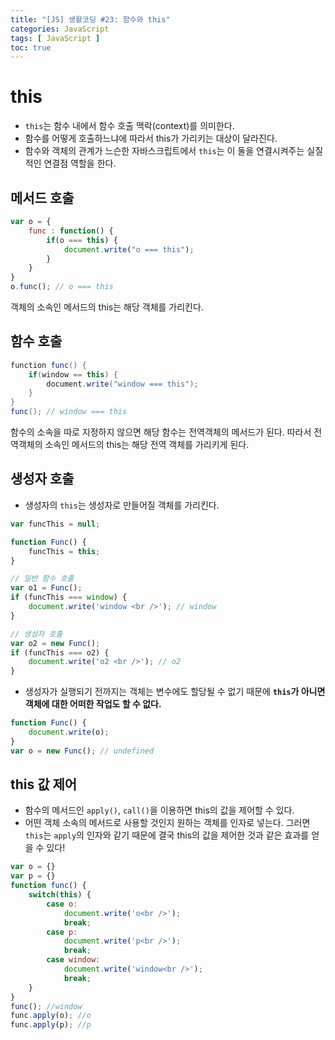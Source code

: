 ```yaml
---
title: "[JS] 생활코딩 #23: 함수와 this"
categories: JavaScript
tags: [ JavaScript ]
toc: true
---
```


# this

- `this`는 함수 내에서 함수 호출 맥락(context)를 의미한다. 
- 함수를 어떻게 호출하느냐에 따라서 this가 가리키는 대상이 달라진다.
- 함수와 객체의 관계가 느슨한 자바스크립트에서 `this`는 이 둘을 연결시켜주는 실질적인 연결점 역할을 한다.



## 메서드 호출

```javascript
var o = {
    func : function() {
        if(o === this) {
            document.write("o === this");
        }
    }
}
o.func(); // o === this
```

객체의 소속인 메서드의 this는 해당 객체를 가리킨다.

## 함수 호출

```java
function func() {
    if(window == this) {
        document.write("window === this");
    }
}
func(); // window === this
```

함수의 소속을 따로 지정하지 않으면 해당 함수는 전역객체의 메서드가 된다. 따라서 전역객체의 소속인 메서드의 this는 해당 전역 객체를 가리키게 된다. 

## 생성자 호출

- 생성자의 `this`는 생성자로 만들어질 객체를 가리킨다.

```javascript
var funcThis = null;

function Func() {
    funcThis = this;
}

// 일반 함수 호출
var o1 = Func();
if (funcThis === window) {
    document.write('window <br />'); // window
}

// 생성자 호출
var o2 = new Func();
if (funcThis === o2) {
    document.write('o2 <br />'); // o2
}
```

- 생성자가 실행되기 전까지는 객체는 변수에도 할당될 수 없기 때문에 **`this`가 아니면 객체에 대한 어떠한 작업도 할 수 없다.**

```javascript
function Func() {
    document.write(o);
}
var o = new Func(); // undefined
```



## this 값 제어

- 함수의 메서드인 `apply()`, `call()`을 이용하면 this의 값을 제어할 수 있다.
- 어떤 객체 소속의 메서드로 사용할 것인지 원하는 객체를 인자로 넣는다. 그러면 `this`는 `apply`의 인자와 같기 때문에 결국 this의 값을 제어한 것과 같은 효과를 얻을 수 있다!

```javascript
var o = {}
var p = {}
function func() {
    switch(this) {
        case o:
            document.write('o<br />');
            break;
        case p:
            document.write('p<br />');
            break;
        case window:
            document.write('window<br />');
            break;
    }
}
func(); //window
func.apply(o); //o
func.apply(p); //p
```





